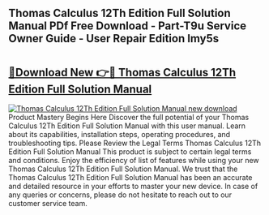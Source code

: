 ## Thomas Calculus 12Th Edition Full Solution Manual PDf Free Download - Part-T9u Service Owner Guide - User Repair Edition lmy5s

# <h2><a href="http://bc57649.oget.top/?id=Thomas+Calculus+12Th+Edition+Full+Solution+Manual">🔗Download New 👉🔴 Thomas Calculus 12Th Edition Full Solution Manual</a></h2>

[![Thomas Calculus 12Th Edition Full Solution Manual new download](https://i.imgur.com/5g1atiW.png)](http://bc57649.oget.top/?id=Thomas+Calculus+12Th+Edition+Full+Solution+Manual)
Product Mastery Begins Here Discover the full potential of your Thomas Calculus 12Th Edition Full Solution Manual with this user manual. Learn about its capabilities, installation steps, operating procedures, and troubleshooting tips. Please Review the Legal Terms Thomas Calculus 12Th Edition Full Solution Manual This product is subject to certain legal terms and conditions. Enjoy the efficiency of list of features while using your new Thomas Calculus 12Th Edition Full Solution Manual. We trust that the Thomas Calculus 12Th Edition Full Solution Manual has been an accurate and detailed resource in your efforts to master your new device. In case of any queries or concerns, please do not hesitate to reach out to our customer service team.
